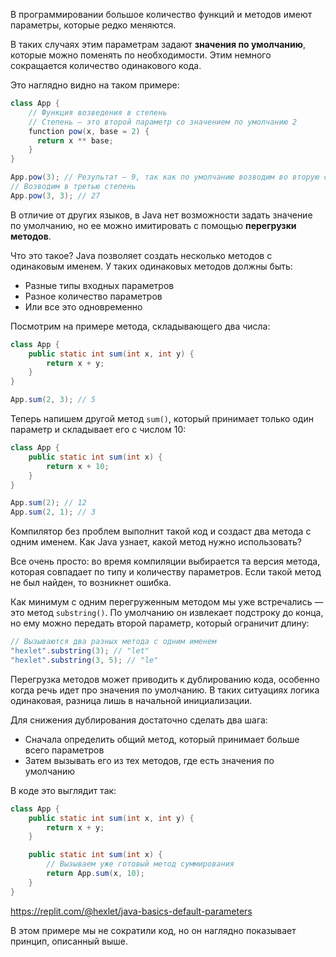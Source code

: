 <!-- возможно стоит добавить перед этим уроком урок про перегрузку методов -->

В программировании большое количество функций и методов имеют параметры, которые редко меняются.

В таких случаях этим параметрам задают **значения по умолчанию**, которые можно поменять по необходимости. Этим немного сокращается количество одинакового кода.

Это наглядно видно на таком примере:

```java
class App {
    // Функция возведения в степень
    // Степень — это второй параметр со значением по умолчанию 2
    function pow(x, base = 2) {
      return x ** base;
    }
}

App.pow(3); // Результат — 9, так как по умолчанию возводим во вторую степень
// Возводим в третью степень
App.pow(3, 3); // 27
```

В отличие от других языков, в Java нет возможности задать значение по умолчанию, но ее можно имитировать с помощью **перегрузки методов**.

Что это такое? Java позволяет создать несколько методов с одинаковым именем. У таких одинаковых методов должны быть:

* Разные типы входных параметров
* Разное количество параметров
* Или все это одновременно

Посмотрим на примере метода, складывающего два числа:

```java
class App {
    public static int sum(int x, int y) {
        return x + y;
    }
}

App.sum(2, 3); // 5
```

Теперь напишем другой метод `sum()`, который принимает только один параметр и складывает его с числом 10:

```java
class App {
    public static int sum(int x) {
        return x + 10;
    }
}

App.sum(2); // 12
App.sum(2, 1); // 3
```

Компилятор без проблем выполнит такой код и создаст два метода с одним именем. Как Java узнает, какой метод нужно использовать?

Все очень просто: во время компиляции выбирается та версия метода, которая совпадает по типу и количеству параметров. Если такой метод не был найден, то возникнет ошибка.

Как минимум с одним перегруженным методом мы уже встречались — это метод `substring()`. По умолчанию он извлекает подстроку до конца, но ему можно передать второй параметр, который ограничит длину:

```java
// Вызываются два разных метода с одним именем
"hexlet".substring(3); // "let"
"hexlet".substring(3, 5); // "le"
```

Перегрузка методов может приводить к дублированию кода, особенно когда речь идет про значения по умолчанию. В таких ситуациях логика одинаковая, разница лишь в начальной инициализации.

Для снижения дублирования достаточно сделать два шага:

* Сначала определить общий метод, который принимает больше всего параметров
* Затем вызывать его из тех методов, где есть значения по умолчанию

В коде это выглядит так:

```java
class App {
    public static int sum(int x, int y) {
        return x + y;
    }

    public static int sum(int x) {
        // Вызываем уже готовый метод суммирования
        return App.sum(x, 10);
    }
}
```

https://replit.com/@hexlet/java-basics-default-parameters

В этом примере мы не сократили код, но он наглядно показывает принцип, описанный выше.
